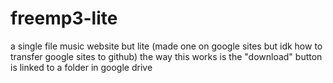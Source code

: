 # freemp3-lite
a single file music website but lite (made one on google sites but idk how to transfer google sites to github)
the way this works is the "download" button is linked to a folder in google drive
